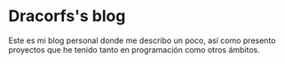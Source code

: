 # Dracorfs's blog
Este es mi blog personal donde me describo un poco, así como presento proyectos que he tenido tanto en programación como otros ámbitos.
